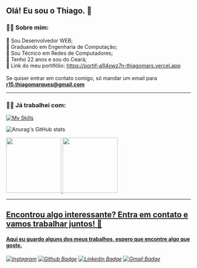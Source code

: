 ## Olá! Eu sou o Thiago. 👋

### 🐱‍👤 Sobre mim:

📌  Sou Desenvolvedor WEB;
  <br>
📌  Graduando em Engenharia de Computação;
  <br>
📌  Sou Técnico em Redes de Computadores;
  <br>
📌  Tenho 22 anos e sou do Ceará;
  <br>
📌  Link do meu portifólio: https://portif-a1l4owz7n-thiagomars.vercel.app 
  <br><br>
Se quiser entrar em contato comigo, só mandar um email para **r15.thiagomarques@gmail.com** 

--------------------------------------------------------
### 👨‍💻 Já trabalhei com:

[![My Skills](https://skillicons.dev/icons?i=html,css,sass,tailwind,javascript,jquery,react,cs,dotnet,postgresql,mysql,java,spring,git)](https://skillicons.dev)

![Anurag's GitHub stats](https://github-readme-stats.vercel.app/api?username=thiagomars&theme=react&show_icons=true)

<div>
  <a href="https://github.com/thiagomars">
  <img height="150em" src="https://github-readme-stats.vercel.app/api?username=thiagomars&show_icons=true&theme=dracula&include_all_commits=true&count_private=true"/>
  <img height="150em" src="https://github-readme-stats.vercel.app/api/top-langs/?username=thiagomars&layout=compact&langs_count=7&theme=dracula"/>
</div>

--------------------------------------------------------

## Encontrou algo interessante? Entra em contato e vamos trabalhar juntos! 🤝

#### Aqui eu guardo alguns dos meus trabalhos, espero que encontre algo que goste.

###### [![Instagram](https://img.shields.io/badge/-Instagram-blueviolet?style=flat-square&logo=Instagram&logoColor=white&link)](https://www.instagram.com/thiagomars_/) [![Github Badge](https://img.shields.io/badge/-Github-000?style=flat-square&logo=Github&logoColor=white&link)](https://github.com/thiagomars) [![Linkedin Badge](https://img.shields.io/badge/-LinkedIn-blue?style=flat-square&logo=Linkedin&logoColor=white&link)](https://www.linkedin.com/in/thiago-marques-sousa-b22627152/) [![Gmail Badge](https://img.shields.io/badge/-Gmail-D74E43?style=flat-square&logo=Gmail&logoColor=white&link=mailto:r15.thiagomarques@gmail.com)](mailto:r15.thiagomarques@gmail.com)


<!--
**thiagomars/Thiagomars** is a ✨ _special_ ✨ repository because its `README.md` (this file) appears on your GitHub profile.

Here are some ideas to get you started:

- 🔭 I’m currently working on ...
- 🌱 I’m currently learning ...
- 👯 I’m looking to collaborate on ...
- 🤔 I’m looking for help with ...
- 💬 Ask me about ...
- 📫 How to reach me: ...
- 😄 Pronouns: ...
- ⚡ Fun fact: ...
-->
